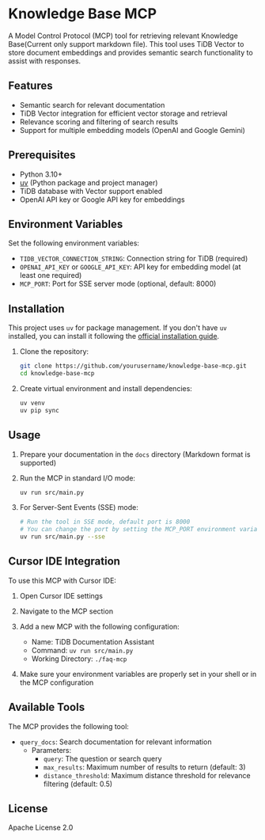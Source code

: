# Knowledge Base MCP

A Model Control Protocol (MCP) tool for retrieving relevant Knowledge Base(Current only support markdown file). This tool uses TiDB Vector to store document embeddings and provides semantic search functionality to assist with responses.

## Features

- Semantic search for relevant documentation
- TiDB Vector integration for efficient vector storage and retrieval
- Relevance scoring and filtering of search results
- Support for multiple embedding models (OpenAI and Google Gemini)

## Prerequisites

- Python 3.10+
- [uv](https://docs.astral.sh/uv/getting-started/installation/) (Python package and project manager)
- TiDB database with Vector support enabled
- OpenAI API key or Google API key for embeddings

## Environment Variables

Set the following environment variables:

- `TIDB_VECTOR_CONNECTION_STRING`: Connection string for TiDB (required)
- `OPENAI_API_KEY` or `GOOGLE_API_KEY`: API key for embedding model (at least one required)
- `MCP_PORT`: Port for SSE server mode (optional, default: 8000)

## Installation

This project uses `uv` for package management. If you don't have `uv` installed, you can install it following the [official installation guide](https://github.com/astral-sh/uv?tab=readme-ov-file#installation).

1. Clone the repository:
   ```bash
   git clone https://github.com/yourusername/knowledge-base-mcp.git
   cd knowledge-base-mcp
   ```

2. Create virtual environment and install dependencies:
   ```bash
   uv venv
   uv pip sync
   ```

## Usage

1. Prepare your documentation in the `docs` directory (Markdown format is supported)

2. Run the MCP in standard I/O mode:
   ```bash
   uv run src/main.py
   ```

3. For Server-Sent Events (SSE) mode:
   ```bash
   # Run the tool in SSE mode, default port is 8000
   # You can change the port by setting the MCP_PORT environment variable
   uv run src/main.py --sse
   ```

## Cursor IDE Integration

To use this MCP with Cursor IDE:

1. Open Cursor IDE settings
2. Navigate to the MCP section
3. Add a new MCP with the following configuration:
   - Name: TiDB Documentation Assistant
   - Command: `uv run src/main.py`
   - Working Directory: `./faq-mcp`

4. Make sure your environment variables are properly set in your shell or in the MCP configuration

## Available Tools

The MCP provides the following tool:

- `query_docs`: Search documentation for relevant information
  - Parameters:
    - `query`: The question or search query
    - `max_results`: Maximum number of results to return (default: 3)
    - `distance_threshold`: Maximum distance threshold for relevance filtering (default: 0.5)

## License

Apache License 2.0
